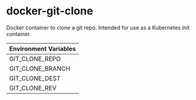 # docker-git-clone
Docker container to clone a git repo. Intended for use as a Kubernetes init container.

| Environment Variables|
| ------------- |
| GIT_CLONE_REPO |
| GIT_CLONE_BRANCH |
| GIT_CLONE_DEST |
| GIT_CLONE_REV |
